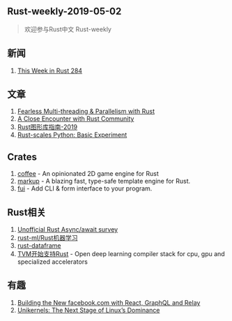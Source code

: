 ## Rust-weekly-2019-05-02

> 欢迎参与Rust中文 Rust-weekly

## 新闻

1. [This Week in Rust 284](https://this-week-in-rust.org/blog/2019/04/30/this-week-in-rust-284/)


## 文章

1. [Fearless Multi-threading & Parallelism with Rust](https://averywagar.com/posts/2019/04/fearless-multi-threading-parallelism-with-rust/)
2. [A Close Encounter with Rust Community](https://medium.com/@Aimeedeer/a-close-touch-with-rust-community-4a8507b756d9)
3. [Rust图形库指南-2019](https://wiki.alopex.li/AGuideToRustGraphicsLibraries2019)
4. [Rust-scales Python: Basic Experiment](https://medium.com/@lorenzogotuned/rust-scales-python-function-d3b1d24351cd)

## Crates

1. [coffee](https://github.com/hecrj/coffee) - An opinionated 2D game engine for Rust 
2. [markup](https://github.com/utkarshkukreti/markup.rs) - A blazing fast, type-safe template engine for Rust.
3. [fui](https://github.com/xliiv/fui) - Add CLI & form interface to your program.


## Rust相关

1. [Unofficial Rust Async/await survey](https://framaforms.org/unofficial-rust-asyncawait-survey-1556655135)
2. [rust-ml/Rust机器学习](https://github.com/rust-ml)
3. [rust-dataframe](https://github.com/rust-dataframe)
4. [TVM开始支持Rust](https://github.com/dmlc/tvm) - Open deep learning compiler stack for cpu, gpu and specialized accelerators

## 有趣

1. [Building the New facebook.com with React, GraphQL and Relay](https://developers.facebook.com/videos/2019/building-the-new-facebookcom-with-react-graphql-and-relay/)
2. [Unikernels: The Next Stage of Linux’s Dominance](https://www.cs.bu.edu/~jappavoo/Resources/Papers/unikernel-hotos19.pdf)
